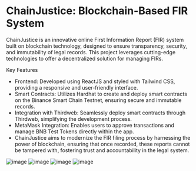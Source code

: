 # ChainJustice: Blockchain-Based FIR System
ChainJustice is an innovative online First Information Report (FIR) system built on blockchain technology, designed to ensure transparency, security, and immutability of legal records. This project leverages cutting-edge technologies to offer a decentralized solution for managing FIRs.

Key Features
- Frontend: Developed using ReactJS and styled with Tailwind CSS, providing a responsive and user-friendly interface.
- Smart Contracts: Utilizes Hardhat to create and deploy smart contracts on the Binance Smart Chain Testnet, ensuring secure and immutable records.
- Integration with Thirdweb: Seamlessly deploy smart contracts through Thirdweb, simplifying the development process.
- MetaMask Integration: Enables users to approve transactions and manage BNB Test Tokens directly within the app.
- ChainJustice aims to modernize the FIR filing process by harnessing the power of blockchain, ensuring that once recorded, these reports cannot be tampered with, fostering trust and accountability in the legal system.

![image](https://github.com/user-attachments/assets/09eedeca-f936-4222-88f3-e80f4ee1031f)
![image](https://github.com/user-attachments/assets/8b8f03f9-711c-4eec-859c-cce68d85dd1a)
![image](https://github.com/user-attachments/assets/c7e8641c-a070-47ad-a85a-6f0664fadf18)
![image](https://github.com/user-attachments/assets/8c718bf6-c618-4892-a239-dd3731753273)

